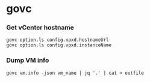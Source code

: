 # govc

### Get vCenter hostname

```
govc option.ls config.vpxd.hostnameUrl
govc option.ls config.vpxd.instanceName
```

### Dump VM info

```
govc vm.info -json vm_name | jq '.' | cat > outfile
```
